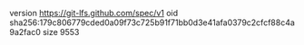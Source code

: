 version https://git-lfs.github.com/spec/v1
oid sha256:179c806779cded0a09f73c725b91f71bb0d3e41afa0379c2cfcf88c4a9a2fac0
size 9553
